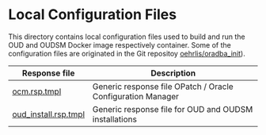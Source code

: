 # Local Configuration Files

This directory contains local configuration files used to build and run the OUD and OUDSM Docker image respectively container. Some of the configuration files are originated in the Git repositoy [oehrlis/oradba_init](https://github.com/oehrlis/oradba_init)).

| Response file                                    | Description                                                 |
|--------------------------------------------------|-------------------------------------------------------------|
| [ocm.rsp.tmpl](rsp/ocm.rsp.tmpl)                 | Generic response file OPatch / Oracle Configuration Manager |
| [oud_install.rsp.tmpl](rsp/oud_install.rsp.tmpl) | Generic response file for OUD and OUDSM installations       |